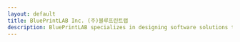 ```yaml
---
layout: default
title: BluePrintLAB Inc. (주)블루프린트랩
description: BluePrintLAB specializes in designing software solutions that utilize 3D scanning, 3D printing, and artificial intelligence (AI).
---
```

